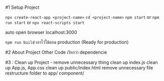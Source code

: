 #1 Setup Project

`npx create-react-app <project-name>`
`cd <project-name>`
`npm start` or `npm run start` or `npx react-scripts start`

auto open browser localhost:3000

`npm run build`
เอาไว้ใช้ตอน production (Ready for production)


#2 About Project
Other Code เรียกว่า dependencie


#3 : Clean up Project - remove unnecessary thing
clean up index.js
clean up App.js, App.css
clean up public/index.html
remove unnecessary file
restructure folder to app/ component/